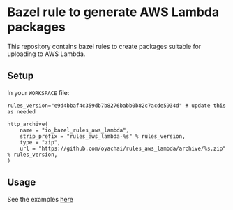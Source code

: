 # Bazel rule to generate AWS Lambda packages

This repository contains bazel rules to create packages suitable for uploading to AWS Lambda.

## Setup
In your `WORKSPACE` file:
```
rules_version="e9d4bbaf4c359db7b8276babb0b82c7acde5934d" # update this as needed

http_archive(
    name = "io_bazel_rules_aws_lambda",
    strip_prefix = "rules_aws_lambda-%s" % rules_version,
    type = "zip",
    url = "https://github.com/oyachai/rules_aws_lambda/archive/%s.zip" % rules_version,
)
```

## Usage
See the examples [here](examples/)
